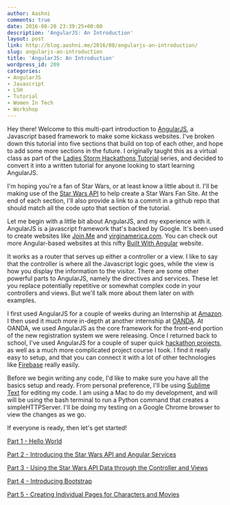 ```yaml
---
author: Aashni
comments: true
date: 2016-08-20 23:39:25+00:00
description: 'AngularJS: An Introduction'
layout: post
link: http://blog.aashni.me/2016/08/angularjs-an-introduction/
slug: angularjs-an-introduction
title: 'AngularJS: An Introduction'
wordpress_id: 209
categories:
- AngularJS
- Javascript
- LSH
- Tutorial
- Women In Tech
- Workshop
---
```


Hey there! Welcome to this multi-part introduction to [AngularJS](https://angularjs.org/), a Javascript based framework to make some kickass websites. I've broken down this tutorial into five sections that build on top of each other, and hope to add some more sections in the future. I originally taught this as a virtual class as part of the [Ladies Storm Hackathons Tutorial](https://github.com/Ladies-Storm-Hackathons/Tutorials) series, and decided to convert it into a written tutorial for anyone looking to start learning AngularJS.

I'm hoping you're a fan of Star Wars, or at least know a little about it. I'll be making use of the [Star Wars API](http://swapi.com) to help create a Star Wars Fan Site. At the end of each section, I'll also provide a link to a commit in a github repo that should match all the code upto that section of the tutorial.

Let me begin with a little bit about AngularJS, and my experience with it.
AngularJS is a javascript framework that's backed by Google. It's been used to create websites like [Join.Me](https://www.join.me/) and [virginamerica.com](https://www.virginamerica.com/). You can check out more Angular-based websites at this nifty [Built With Angular](https://builtwith.angularjs.org/) website.

It works as a router that serves up either a controller or a view. I like to say that the controller is where all the Javascript logic goes, while the view is how you display the information to the visitor. There are some other powerful parts to AngularJS, namely the directives and services. These let you replace potentially repetitive or somewhat complex code in your controllers and views. But we'll talk more about them later on with examples.

I first used AngularJS for a couple of weeks during an Internship at [Amazon](http://www.amazon.com). I then used it much more in-depth at another internship at [OANDA](http://www.oanda.com). At OANDA, we used AngularJS as the core framework for the front-end portion of the new registration system we were releasing. Once I returned back to school, I've used AngularJS for a couple of super quick [hackathon projects](http://blog.aashni.me/2015/09/that-one-time-i-hacked-the-north/), as well as a much more complicated project course I took. I find it really easy to setup, and that you can connect it with a lot of other technologies like [Firebase](https://www.firebase.com/) really easily.

Before we begin writing any code, I'd like to make sure you have all the basics setup and ready. From personal preference, I'll be using [Sublime Text](https://www.sublimetext.com) for editing my code.
I am using a Mac to do my development, and will will be using the bash terminal to run a Python command that creates a simpleHTTPServer. I'll be doing my testing on a Google Chrome browser to view the changes as we go. 

If everyone is ready, then let's get started!




[Part 1 - Hello World](http://blog.aashni.me/2016/08/angularjs-tutorial-part-1-hello-world)




[Part 2 - Introducing the Star Wars API and Angular Services](http://blog.aashni.me/2016/08/angularjs-tutorial-part-2-introducing-the-star-wars-api-and-angular-services)




[Part 3 - Using the Star Wars API Data through the Controller and Views](http://blog.aashni.me/2016/08/angularjs-tutorial-part-3-using-star-wars-api-data-through-angular-controllers-and-views)




[Part 4 - Introducing Bootstrap](http://blog.aashni.me/2016/08/angularjs-tutorial-part-4-introducing-bootstrap)




[Part 5 - Creating Individual Pages for Characters and Movies](http://blog.aashni.me/2016/08/angularjs-tutorial-part-5-creating-individual-pages-for-characters-and-movies)

